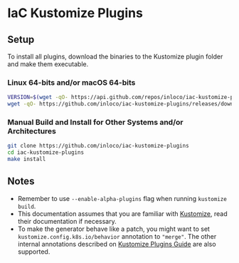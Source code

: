 # IaC Kustomize Plugins

## Setup

To install all plugins, download the binaries to the Kustomize plugin folder and make them executable.

### Linux 64-bits and/or macOS 64-bits

```bash
VERSION=$(wget -qO- https://api.github.com/repos/inloco/iac-kustomize-plugins/releases/latest | jq -r '.tag_name')
wget -qO- https://github.com/inloco/iac-kustomize-plugins/releases/download/${VERSION}/install.sh | sh
```

### Manual Build and Install for Other Systems and/or Architectures

```bash
git clone https://github.com/inloco/iac-kustomize-plugins
cd iac-kustomize-plugins
make install
```

## Notes

- Remember to use `--enable-alpha-plugins` flag when running `kustomize build`.
- This documentation assumes that you are familiar with [Kustomize](https://github.com/kubernetes-sigs/kustomize), read their documentation if necessary.
- To make the generator behave like a patch, you might want to set `kustomize.config.k8s.io/behavior` annotation to `"merge"`. The other internal annotations described on [Kustomize Plugins Guide](https://kubernetes-sigs.github.io/kustomize/guides/plugins/#generator-options) are also supported.
